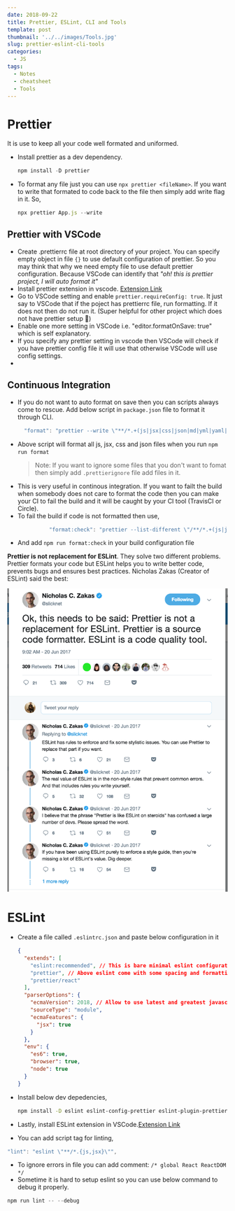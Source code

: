 ```yaml
---
date: 2018-09-22
title: Prettier, ESLint, CLI and Tools
template: post
thumbnail: '../../images/Tools.jpg'
slug: prettier-eslint-cli-tools
categories:
  - JS
tags:
  - Notes
  - cheatsheet
  - Tools
---
```


# Prettier

It is use to keep all your code well formated and uniformed.

* Install prettier as a dev dependency.

  ```js
  npm install -D prettier
  ```

* To format any file just you can use `npx prettier <fileName>`. If you want to write that formated to code back to the file then simply add write flag in it. So,
  ```js
  npx prettier App.js --write
  ```

## Prettier with VSCode

* Create .prettierrc file at root directory of your project. You can specify empty object in file `{}` to use default configuration of prettier. So you may think that why we need empty file to use default prettier configuration. Because VSCode can identify that _"oh! this is prettier project, I will auto format it"_
* Install prettier extension in vscode. [Extension Link](https://marketplace.visualstudio.com/items?itemName=esbenp.prettier-vscode)
* Go to VSCode setting and enable `prettier.requireConfig: true`. It just say to VSCode that if the poject has prettierrc file, run formatting. If it does not then do not run it. (Super helpful for other project which does not have prettier setup 💯)
* Enable one more setting in VSCode i.e. "editor.formatOnSave: true" which is self explanatory.
* If you specify any prettier setting in vscode then VSCode will check if you have prettier config file it will use that otherwise VSCode will use config settings.
*

## Continuous Integration

* If you do not want to auto format on save then you can scripts always come to rescue. Add below script in `package.json` file to format it through CLI.
  ```js
    "format": "prettier --write \"**/*.+(js|jsx|css|json|md|yml|yaml|graphql|less|sass|vue)\" "
  ```
* Above script will format all js, jsx, css and json files when you run `npm run format`
  > Note: If you want to ignore some files that you don't want to fomat then simply add `.prettierignore` file add files in it.
* This is very useful in continous integration. If you want to failt the build when somebody does not care to format the code then you can make your CI to fail the build and it will be caught by your CI tool (TravisCI or Circle).
* To fail the build if code is not formatted then use,
  ```js
  			"format:check": "prettier --list-different \"/**/*.+(js|jsx|css|json|md|yml|yaml|graphql|less|sass|vue)\" "
  ```
* And add `npm run format:check` in your build configuration file

**Prettier is not replacement for ESLint**. They solve two different problems. Prettier formats your code but ESLint helps you to write better code, prevents bugs and ensures best practices. Nicholas Zakas (Creator of ESLint) said the best:

![Tweet](Tweet.png)

# ESLint

* Create a file called `.eslintrc.json` and paste below configuration in it

  ```json
  {
    "extends": [
      "eslint:recommended", // This is bare minimal eslint configuration that we are extending
      "prettier", // Above eslint come with some spacing and formatting stuff, but prettier will turn eslint formatting off.
      "prettier/react"
    ],
    "parserOptions": {
      "ecmaVersion": 2018, // Allow to use latest and greatest javascript feature in this project
      "sourceType": "module",
      "ecmaFeatures": {
        "jsx": true
      }
    },
    "env": {
      "es6": true,
      "browser": true,
      "node": true
    }
  }
  ```

* Install below dev depedencies,

  ```sh
  npm install -D eslint eslint-config-prettier eslint-plugin-prettier
  ```

* Lastly, install ESLint extension in VSCode.[Extension Link](https://marketplace.visualstudio.com/items?itemName=dbaeumer.vscode-eslint)
* You can add script tag for linting,

```js
"lint": "eslint \"**/*.{js,jsx}\"",
```

* To ignore errors in file you can add comment: `/* global React ReactDOM */`
* Sometime it is hard to setup eslint so you can use below command to debug it properly.

```js
npm run lint -- --debug
```
